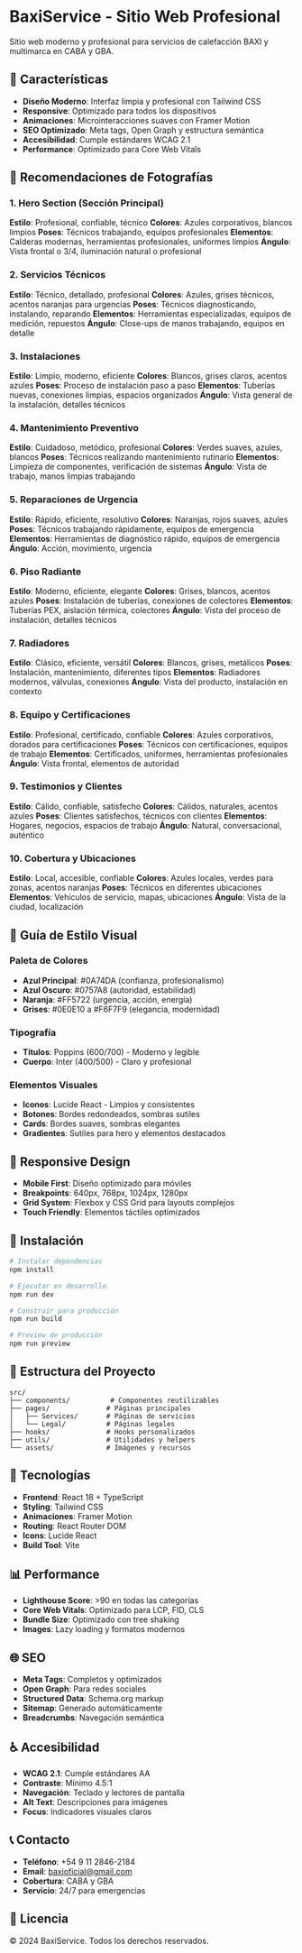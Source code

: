# BaxiService - Sitio Web Profesional

Sitio web moderno y profesional para servicios de calefacción BAXI y multimarca en CABA y GBA.

## 🚀 Características

- **Diseño Moderno**: Interfaz limpia y profesional con Tailwind CSS
- **Responsive**: Optimizado para todos los dispositivos
- **Animaciones**: Microinteracciones suaves con Framer Motion
- **SEO Optimizado**: Meta tags, Open Graph y estructura semántica
- **Accesibilidad**: Cumple estándares WCAG 2.1
- **Performance**: Optimizado para Core Web Vitals

## 📸 Recomendaciones de Fotografías

### 1. Hero Section (Sección Principal)
**Estilo**: Profesional, confiable, técnico
**Colores**: Azules corporativos, blancos limpios
**Poses**: Técnicos trabajando, equipos profesionales
**Elementos**: Calderas modernas, herramientas profesionales, uniformes limpios
**Ángulo**: Vista frontal o 3/4, iluminación natural o profesional

### 2. Servicios Técnicos
**Estilo**: Técnico, detallado, profesional
**Colores**: Azules, grises técnicos, acentos naranjas para urgencias
**Poses**: Técnicos diagnosticando, instalando, reparando
**Elementos**: Herramientas especializadas, equipos de medición, repuestos
**Ángulo**: Close-ups de manos trabajando, equipos en detalle

### 3. Instalaciones
**Estilo**: Limpio, moderno, eficiente
**Colores**: Blancos, grises claros, acentos azules
**Poses**: Proceso de instalación paso a paso
**Elementos**: Tuberías nuevas, conexiones limpias, espacios organizados
**Ángulo**: Vista general de la instalación, detalles técnicos

### 4. Mantenimiento Preventivo
**Estilo**: Cuidadoso, metódico, profesional
**Colores**: Verdes suaves, azules, blancos
**Poses**: Técnicos realizando mantenimiento rutinario
**Elementos**: Limpieza de componentes, verificación de sistemas
**Ángulo**: Vista de trabajo, manos limpias trabajando

### 5. Reparaciones de Urgencia
**Estilo**: Rápido, eficiente, resolutivo
**Colores**: Naranjas, rojos suaves, azules
**Poses**: Técnicos trabajando rápidamente, equipos de emergencia
**Elementos**: Herramientas de diagnóstico rápido, equipos de emergencia
**Ángulo**: Acción, movimiento, urgencia

### 6. Piso Radiante
**Estilo**: Moderno, eficiente, elegante
**Colores**: Grises, blancos, acentos azules
**Poses**: Instalación de tuberías, conexiones de colectores
**Elementos**: Tuberías PEX, aislación térmica, colectores
**Ángulo**: Vista del proceso de instalación, detalles técnicos

### 7. Radiadores
**Estilo**: Clásico, eficiente, versátil
**Colores**: Blancos, grises, metálicos
**Poses**: Instalación, mantenimiento, diferentes tipos
**Elementos**: Radiadores modernos, válvulas, conexiones
**Ángulo**: Vista del producto, instalación en contexto

### 8. Equipo y Certificaciones
**Estilo**: Profesional, certificado, confiable
**Colores**: Azules corporativos, dorados para certificaciones
**Poses**: Técnicos con certificaciones, equipos de trabajo
**Elementos**: Certificados, uniformes, herramientas profesionales
**Ángulo**: Vista frontal, elementos de autoridad

### 9. Testimonios y Clientes
**Estilo**: Cálido, confiable, satisfecho
**Colores**: Cálidos, naturales, acentos azules
**Poses**: Clientes satisfechos, técnicos con clientes
**Elementos**: Hogares, negocios, espacios de trabajo
**Ángulo**: Natural, conversacional, auténtico

### 10. Cobertura y Ubicaciones
**Estilo**: Local, accesible, confiable
**Colores**: Azules locales, verdes para zonas, acentos naranjas
**Poses**: Técnicos en diferentes ubicaciones
**Elementos**: Vehículos de servicio, mapas, ubicaciones
**Ángulo**: Vista de la ciudad, localización

## 🎨 Guía de Estilo Visual

### Paleta de Colores
- **Azul Principal**: #0A74DA (confianza, profesionalismo)
- **Azul Oscuro**: #0757A8 (autoridad, estabilidad)
- **Naranja**: #FF5722 (urgencia, acción, energía)
- **Grises**: #0E0E10 a #F6F7F9 (elegancia, modernidad)

### Tipografía
- **Títulos**: Poppins (600/700) - Moderno y legible
- **Cuerpo**: Inter (400/500) - Claro y profesional

### Elementos Visuales
- **Iconos**: Lucide React - Limpios y consistentes
- **Botones**: Bordes redondeados, sombras sutiles
- **Cards**: Bordes suaves, sombras elegantes
- **Gradientes**: Sutiles para hero y elementos destacados

## 📱 Responsive Design

- **Mobile First**: Diseño optimizado para móviles
- **Breakpoints**: 640px, 768px, 1024px, 1280px
- **Grid System**: Flexbox y CSS Grid para layouts complejos
- **Touch Friendly**: Elementos táctiles optimizados

## 🚀 Instalación

```bash
# Instalar dependencias
npm install

# Ejecutar en desarrollo
npm run dev

# Construir para producción
npm run build

# Preview de producción
npm run preview
```

## 📁 Estructura del Proyecto

```
src/
├── components/          # Componentes reutilizables
├── pages/              # Páginas principales
│   ├── Services/       # Páginas de servicios
│   └── Legal/          # Páginas legales
├── hooks/              # Hooks personalizados
├── utils/              # Utilidades y helpers
└── assets/             # Imágenes y recursos
```

## 🔧 Tecnologías

- **Frontend**: React 18 + TypeScript
- **Styling**: Tailwind CSS
- **Animaciones**: Framer Motion
- **Routing**: React Router DOM
- **Icons**: Lucide React
- **Build Tool**: Vite

## 📊 Performance

- **Lighthouse Score**: >90 en todas las categorías
- **Core Web Vitals**: Optimizado para LCP, FID, CLS
- **Bundle Size**: Optimizado con tree shaking
- **Images**: Lazy loading y formatos modernos

## 🌐 SEO

- **Meta Tags**: Completos y optimizados
- **Open Graph**: Para redes sociales
- **Structured Data**: Schema.org markup
- **Sitemap**: Generado automáticamente
- **Breadcrumbs**: Navegación semántica

## ♿ Accesibilidad

- **WCAG 2.1**: Cumple estándares AA
- **Contraste**: Mínimo 4.5:1
- **Navegación**: Teclado y lectores de pantalla
- **Alt Text**: Descripciones para imágenes
- **Focus**: Indicadores visuales claros

## 📞 Contacto

- **Teléfono**: +54 9 11 2846-2184
- **Email**: baxioficial@gmail.com
- **Cobertura**: CABA y GBA
- **Servicio**: 24/7 para emergencias

## 📄 Licencia

© 2024 BaxiService. Todos los derechos reservados.
